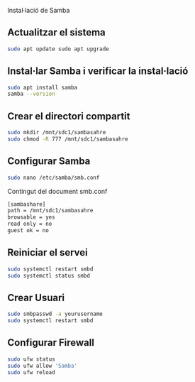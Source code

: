 Instal·lació de Samba

## Actualitzar el sistema
```bash
sudo apt update sudo apt upgrade
```
## Instal·lar Samba i verificar la instal·lació
```bash
sudo apt install samba
samba --version
```
## Crear el directori compartit
```bash
sudo mkdir /mnt/sdc1/sambasahre
sudo chmod -R 777 /mnt/sdc1/sambasahre
```
## Configurar Samba
```bash
sudo nano /etc/samba/smb.conf
```
Contingut del document smb.conf
```txt
[sambashare]
path = /mnt/sdc1/sambasahre
browsable = yes
read only = no
guest ok = no
```
## Reiniciar el servei
```bash
sudo systemctl restart smbd
sudo systemctl status smbd
```
## Crear Usuari
```bash
sudo smbpasswd -a yourusername
sudo systemctl restart smbd
```

## Configurar Firewall
```bash
sudo ufw status
sudo ufw allow 'Samba'
sudo ufw reload
```
